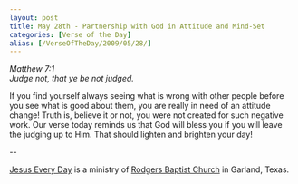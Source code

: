 ```yaml
---
layout: post
title: May 28th - Partnership with God in Attitude and Mind-Set
categories: [Verse of the Day]
alias: [/VerseOfTheDay/2009/05/28/]
---
```


_Matthew 7:1  
Judge not, that ye be not judged._

If you find yourself always seeing what is wrong with other people
before you see what is good about them, you are really in need of an
attitude change! Truth is, believe it or not, you were not created
for such negative work. Our verse today reminds us that God will
bless you if you will leave the judging up to Him. That should
lighten and brighten your day!

 --

<a href=http://jesuseveryday.net>Jesus Every Day</a> is a ministry of <a href=http://rodgersbaptist.net>Rodgers Baptist Church</a> in Garland, Texas.
